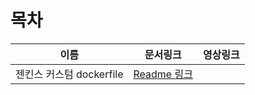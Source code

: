 # 목차

| 이름 | 문서링크 | 영상링크 |
| ----- | ------ | ------ |
| 젠킨스 커스텀 dockerfile | [Readme 링크](jenkins-dood/Readme.md) | |